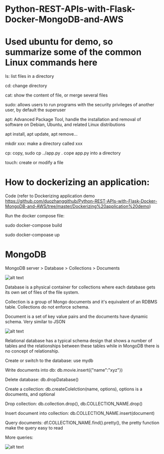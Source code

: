 # Python-REST-APIs-with-Flask-Docker-MongoDB-and-AWS

# Used ubuntu for demo, so summarize some of the common Linux commands here

ls: list files in a directory

cd: change directory

cat: show the content of file, or merge several files

sudo: allows users to run programs with the security privileges of another user, by default the superuser

apt: Advanced Package Tool, handle the installation and removal of software on Debian, Ubuntu, and related Linux distributions

apt install, apt update, apt remove...

mkdir xxx: make a directory called xxx

cp: copy, sudo cp ../app.py . cope app.py into a directory

touch: create or modify a file


# How to dockerizing an application:

Code (refer to Dockerizing application demo https://github.com/duozhanggithub/Python-REST-APIs-with-Flask-Docker-MongoDB-and-AWS/tree/master/Dockerizing%20application%20demo)

Run the docker compose file:

sudo docker-compose build

sudo docker-compoase up


# MongoDB

MongoDB server > Database > Collections > Documents

![alt text](https://github.com/duozhanggithub/Python-REST-APIs-with-Flask-Docker-MongoDB-and-AWS/blob/master/SQL%20and%20NoSQL%20database.png)

Database is a physical container for collections where each database gets its own set of files of the file system.

Collection is a group of Mongo documents and it's equivalent of an RDBMS table. Collections do not enforce schema.

Document is a set of key value pairs and the documents have dynamic schema. Very similar to JSON

![alt text](https://github.com/duozhanggithub/Python-REST-APIs-with-Flask-Docker-MongoDB-and-AWS/blob/master/example%20of%20documents.png)

Relational database has a typical schema design that shows a number of tables and the relationships between these tables while in MongoDB there is no concept of relationship.

Create or switch to the database: use mydb

Write documents into db: db.movie.insert({"name":"xyz"})

Delete database: db.dropDatabase()

Create a collection: db.createColelction(name, options), options is a documents, and optional

Drop collection: db.collection.drop(), db.COLLECTION_NAME.drop()

Insert document into collection: db.COLLECTION_NAME.insert(document)

Query documents: df.COLLECTION_NAME.find().pretty(), the pretty function make the query easy to read

More queries:

![alt text](https://github.com/duozhanggithub/Python-REST-APIs-with-Flask-Docker-MongoDB-and-AWS/blob/master/MongodbQuery.png)
